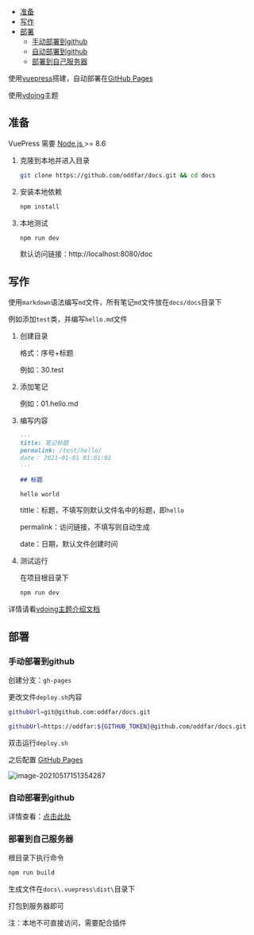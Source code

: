 <!-- START doctoc generated TOC please keep comment here to allow auto update -->
<!-- DON'T EDIT THIS SECTION, INSTEAD RE-RUN doctoc TO UPDATE -->


- [准备](#%E5%87%86%E5%A4%87)
- [写作](#%E5%86%99%E4%BD%9C)
- [部署](#%E9%83%A8%E7%BD%B2)
  - [手动部署到github](#%E6%89%8B%E5%8A%A8%E9%83%A8%E7%BD%B2%E5%88%B0github)
  - [自动部署到github](#%E8%87%AA%E5%8A%A8%E9%83%A8%E7%BD%B2%E5%88%B0github)
  - [部署到自己服务器](#%E9%83%A8%E7%BD%B2%E5%88%B0%E8%87%AA%E5%B7%B1%E6%9C%8D%E5%8A%A1%E5%99%A8)

<!-- END doctoc generated TOC please keep comment here to allow auto update -->

使用[vuepress](https://vuepress.vuejs.org/zh)搭建，自动部署在[GitHub Pages](https://pages.github.com/) 

使用[vdoing](https://github.com/xugaoyi/vuepress-theme-vdoing)主题

## 准备

VuePress 需要 [Node.js ](https://nodejs.org/en/)>= 8.6

1. 克隆到本地并进入目录

   ```sh
   git clone https://github.com/oddfar/docs.git && cd docs
   ```

2. 安装本地依赖

   ```sh
   npm install
   ```

3. 本地测试

   ```sh
   npm run dev
   ```

   默认访问链接：http://localhost:8080/doc

## 写作

使用`markdown`语法编写`md`文件，所有笔记`md`文件放在`docs/docs`目录下

例如添加`test`类，并编写`hello.md`文件

1. 创建目录

   格式：序号+标题

   例如：30.test

2. 添加笔记

   例如：01.hello.md

3. 编写内容

   ```markdown
   ---
   title: 笔记标题
   permalink: /test/hello/
   date： 2021-01-01 01:01:01
   ---
   
   ## 标题
   
   hello world
   ```

   tittle：标题，不填写则默认文件名中的标题，即`hello`

   permalink：访问链接，不填写则自动生成

   date：日期，默认文件创建时间

4. 测试运行

   在项目根目录下

   ```sh
   npm run dev
   ```

详情请看[vdoing主题介绍文档](https://doc.xugaoyi.com/)

## 部署

### 手动部署到github

创建分支：`gh-pages`

更改文件`deploy.sh`内容

```sh
githubUrl=git@github.com:oddfar/docs.git
```



```sh
githubUrl=https://oddfar:${GITHUB_TOKEN}@github.com/oddfar/docs.git
```

双击运行`deploy.sh`

之后配置 [GitHub Pages](https://pages.github.com/)

![image-20210517151354287](https://cdn.jsdelivr.net/gh/oddfar/static/img/20210517151356.png)

### 自动部署到github

详情查看：[点击此处](https://github.com/oddfar/notes/blob/master/docs/10.%E5%85%B3%E4%BA%8E/02.%E5%85%B3%E4%BA%8E%20-%20%E6%9C%AC%E7%AB%99/05.%E6%96%87%E6%A1%A3%E7%9A%84%E9%83%A8%E7%BD%B2.md)

### 部署到自己服务器

根目录下执行命令

```sh
npm run build
```

生成文件在`docs\.vuepress\dist\`目录下

打包到服务器即可

注：本地不可直接访问，需要配合插件